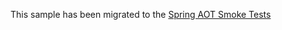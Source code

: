 This sample has been migrated to
the [Spring AOT Smoke Tests](https://github.com/spring-projects/spring-aot-smoke-tests/tree/main/scheduled)

